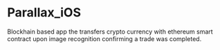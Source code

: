 # Parallax_iOS

Blockhain based app the transfers crypto currency with ethereum smart contract upon image recognition confirming a trade was completed.
